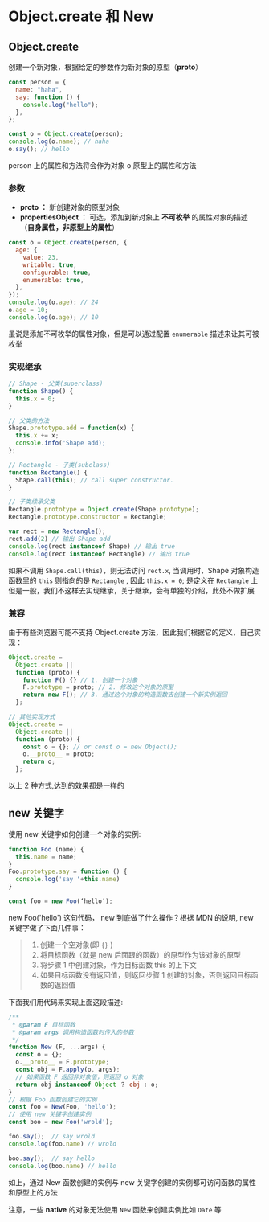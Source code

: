 # Object.create 和 New

## Object.create

创建一个新对象，根据给定的参数作为新对象的原型（**proto**）

```js
const person = {
  name: "haha",
  say: function () {
    console.log("hello");
  },
};

const o = Object.create(person);
console.log(o.name); // haha
o.say(); // hello
```

person 上的属性和方法将会作为对象 o 原型上的属性和方法

### 参数

- **proto ：** 新创建对象的原型对象
- **propertiesObject ：** 可选，添加到新对象上 **不可枚举** 的属性对象的描述（**自身属性，非原型上的属性**）

```js
const o = Object.create(person, {
  age: {
    value: 23,
    writable: true,
    configurable: true,
    enumerable: true,
  },
});
console.log(o.age); // 24
o.age = 10;
console.log(o.age); // 10
```

虽说是添加不可枚举的属性对象，但是可以通过配置 `enumerable` 描述来让其可被枚举

### 实现继承

```js
// Shape - 父类(superclass)
function Shape() {
  this.x = 0;
}

// 父类的方法
Shape.prototype.add = function(x) {
  this.x += x;
  console.info('Shape add);
};

// Rectangle - 子类(subclass)
function Rectangle() {
  Shape.call(this); // call super constructor.
}

// 子类续承父类
Rectangle.prototype = Object.create(Shape.prototype);
Rectangle.prototype.constructor = Rectangle;

var rect = new Rectangle();
rect.add(2) // 输出 Shape add
console.log(rect instanceof Shape) // 输出 true
console.log(rect instanceof Rectangle) // 输出 true
```

如果不调用 `Shape.call(this)`，则无法访问 `rect.x`, 当调用时，Shape 对象构造函数里的 `this` 则指向的是 `Rectangle` , 因此 `this.x = 0`; 是定义在 `Rectangle` 上
但是一般，我们不这样去实现继承，关于继承，会有单独的介绍，此处不做扩展

### 兼容

由于有些浏览器可能不支持 Object.create 方法，因此我们根据它的定义，自己实现：

```js
Object.create =
  Object.create ||
  function (proto) {
    function F() {} // 1. 创建一个对象
    F.prototype = proto; // 2. 修改这个对象的原型
    return new F(); // 3. 通过这个对象的构造函数去创建一个新实例返回
  };

// 其他实现方式
Object.create =
  Object.create ||
  function (proto) {
    const o = {}; // or const o = new Object();
    o.__proto__ = proto;
    return o;
  };
```

以上 2 种方式,达到的效果都是一样的

## new 关键字

使用 new 关键字如何创建一个对象的实例:

```js
function Foo (name) {
  this.name = name;
}
Foo.prototype.say = function () {
  console.log('say '+this.name)
}

const foo = new Foo(‘hello’);
```

new Foo('hello') 这句代码， new 到底做了什么操作？根据 MDN 的说明, new 关键字做了下面几件事：

> 1. 创建一个空对象(即 `{}` )
> 2. 将目标函数（就是 new 后面跟的函数）的原型作为该对象的原型
> 3. 将步骤 1 中创建对象，作为目标函数 this 的上下文
> 4. 如果目标函数没有返回值，则返回步骤 1 创建的对象，否则返回目标函数的返回值

下面我们用代码来实现上面这段描述:

```js
/**
 * @param F 目标函数
 * @param args 调用构造函数时传入的参数
 */
function New (F, ...args) {
  const o = {};
  o.__proto__ = F.prototype;
  const obj = F.apply(o, args);
  // 如果函数 F 返回非对象值，则返回 o 对象
  return obj instanceof Object ？ obj : o;
}
// 根据 Foo 函数创建它的实例
const foo = New(Foo, 'hello');
// 使用 new 关键字创建实例
const boo = new Foo('wrold');

foo.say();  // say wrold
console.log(foo.name) // wrold

boo.say();  // say hello
console.log(boo.name) // hello

```

如上，通过 New 函数创建的实例与 new 关键字创建的实例都可访问函数的属性和原型上的方法

注意，一些 **native** 的对象无法使用 `New` 函数来创建实例比如 `Date` 等
